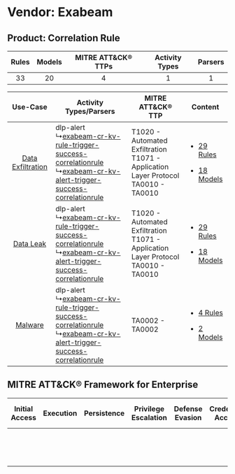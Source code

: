 Vendor: Exabeam
===============
Product: Correlation Rule
-------------------------
| Rules | Models | MITRE ATT&CK® TTPs | Activity Types | Parsers |
|:-----:|:------:|:------------------:|:--------------:|:-------:|
|  33   |   20   |         4          |       1        |    1    |

|    Use-Case    | Activity Types/Parsers    | MITRE ATT&CK® TTP    | Content    |
|:----:| ---- | ---- | ---- |
| [Data Exfiltration](../../../UseCases/uc_data_exfiltration.md) |  dlp-alert<br> ↳[exabeam-cr-kv-rule-trigger-success-correlationrule](Ps/pC_exabeamcrkvruletriggersuccesscorrelationrule.md)<br> ↳[exabeam-cr-kv-alert-trigger-success-correlationrule](Ps/pC_exabeamcrkvalerttriggersuccesscorrelationrule.md)<br> | T1020 - Automated Exfiltration<br>T1071 - Application Layer Protocol<br>TA0010 - TA0010<br> | [<ul><li>29 Rules</li></ul><ul><li>18 Models</li></ul>](RM/r_m_exabeam_correlation_rule_Data_Exfiltration.md) |
|         [Data Leak](../../../UseCases/uc_data_leak.md)         |  dlp-alert<br> ↳[exabeam-cr-kv-rule-trigger-success-correlationrule](Ps/pC_exabeamcrkvruletriggersuccesscorrelationrule.md)<br> ↳[exabeam-cr-kv-alert-trigger-success-correlationrule](Ps/pC_exabeamcrkvalerttriggersuccesscorrelationrule.md)<br> | T1020 - Automated Exfiltration<br>T1071 - Application Layer Protocol<br>TA0010 - TA0010<br> | [<ul><li>29 Rules</li></ul><ul><li>18 Models</li></ul>](RM/r_m_exabeam_correlation_rule_Data_Leak.md)         |
|    [Malware](../../../UseCases/uc_malware.md)    |  dlp-alert<br> ↳[exabeam-cr-kv-rule-trigger-success-correlationrule](Ps/pC_exabeamcrkvruletriggersuccesscorrelationrule.md)<br> ↳[exabeam-cr-kv-alert-trigger-success-correlationrule](Ps/pC_exabeamcrkvalerttriggersuccesscorrelationrule.md)<br> | TA0002 - TA0002<br>    | [<ul><li>4 Rules</li></ul><ul><li>2 Models</li></ul>](RM/r_m_exabeam_correlation_rule_Malware.md)    |

MITRE ATT&CK® Framework for Enterprise
--------------------------------------
| Initial Access | Execution | Persistence | Privilege Escalation | Defense Evasion | Credential Access | Discovery | Lateral Movement | Collection | Command and Control                                                             | Exfiltration                                                                | Impact |
| -------------- | --------- | ----------- | -------------------- | --------------- | ----------------- | --------- | ---------------- | ---------- | ------------------------------------------------------------------------------- | --------------------------------------------------------------------------- | ------ |
|                |           |             |                      |                 |                   |           |                  |            | [Application Layer Protocol](https://attack.mitre.org/techniques/T1071)<br><br> | [Automated Exfiltration](https://attack.mitre.org/techniques/T1020)<br><br> |        |